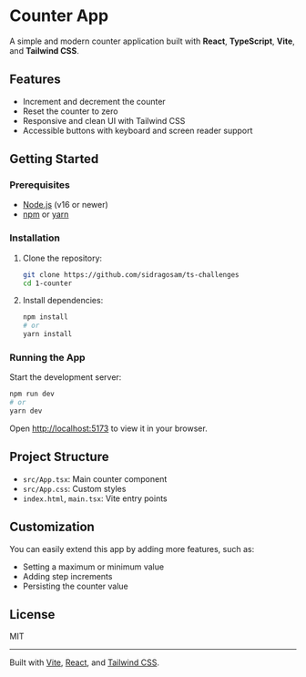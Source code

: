 # Counter App

A simple and modern counter application built with **React**, **TypeScript**, **Vite**, and **Tailwind CSS**.

## Features

- Increment and decrement the counter
- Reset the counter to zero
- Responsive and clean UI with Tailwind CSS
- Accessible buttons with keyboard and screen reader support

## Getting Started

### Prerequisites

- [Node.js](https://nodejs.org/) (v16 or newer)
- [npm](https://www.npmjs.com/) or [yarn](https://yarnpkg.com/)

### Installation

1. Clone the repository:

   ```bash
   git clone https://github.com/sidragosam/ts-challenges
   cd 1-counter
   ```

2. Install dependencies:

   ```bash
   npm install
   # or
   yarn install
   ```

### Running the App

Start the development server:

```bash
npm run dev
# or
yarn dev
```

Open [http://localhost:5173](http://localhost:5173) to view it in your browser.

## Project Structure

- `src/App.tsx`: Main counter component
- `src/App.css`: Custom styles
- `index.html`, `main.tsx`: Vite entry points

## Customization

You can easily extend this app by adding more features, such as:

- Setting a maximum or minimum value
- Adding step increments
- Persisting the counter value

## License

MIT

---

Built with [Vite](https://vitejs.dev/), [React](https://react.dev/), and [Tailwind CSS](https://tailwindcss.com/).
